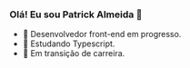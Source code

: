### Olá! Eu sou Patrick Almeida 👋

- 🔭 Desenvolvedor front-end em progresso.
- 🌱 Estudando Typescript.
- 🤔 Em transição de carreira.
